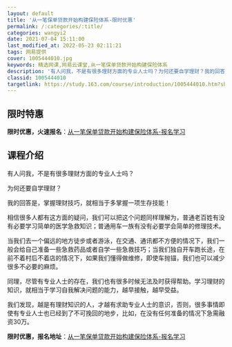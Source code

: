 ```yaml
---
layout: default
title: '从一笔保单贷款开始构建保险体系-限时优惠'
permalink: /:categories/:title/
categories: wangyi2
date: 2021-07-04 15:11:00
last_modified_at: 2022-05-23 02:11:21
tags: 网易提供
cover: 1005444010.jpg
keywords: 精选网课,网易云课堂,从一笔保单贷款开始构建保险体系
description: '有人问我，不是有很多理财方面的专业人士吗？为何还要自学理财？我的回答是，掌握理财技巧，就相当于多掌握一项生存技能！相信很'
classid: 1005444010
targetlink: https://study.163.com/course/introduction/1005444010.htm?share=1&shareId=1025206652&utm_campaign=share&utm_medium=iphoneShare&utm_source=&utm_u=1025206652
---
```


## 限时特惠

**限时优惠，火速报名**：[从一笔保单贷款开始构建保险体系-报名学习](https://study.163.com/course/introduction/1005444010.htm?share=1&shareId=1025206652&utm_campaign=share&utm_medium=iphoneShare&utm_source=&utm_u=1025206652)

## 课程介绍

有人问我，不是有很多理财方面的专业人士吗？



为何还要自学理财？



我的回答是，掌握理财技巧，就相当于多掌握一项生存技能！



相信很多人都有这方面的疑问，我们可以把这个问题同样理解为，普通老百姓有没有必要学习简单的医学急救知识；普通用车一族有没有必要学会简单的修理技术。



当我们去一个偏远的地方徒步或者游泳，在交通、通讯都不方便的情况下，我们一般会给自己准备一些急救药品或者自学一些急救技巧；当我们独自开车跑长途，在前不着村后不着店的情况下，如果我们懂得做维修，即使车抛锚，我们也可以减少很多不必要的麻烦。



同理，尽管有专业人士的存在，我们也有很多时候无法及时获得帮助。学习理财的知识，就相当于学习自我解决问题的能力，越早接触，越早受益。



我们发现，越是有理财知识的人，才越有求助专业人士的意识，否则，很多事情即使有专业人士也已经到了不可挽回的地步，比如，在没有任何准备的情况下急需融资30万。

**限时优惠，报名地址**：[从一笔保单贷款开始构建保险体系-报名学习](https://study.163.com/course/introduction/1005444010.htm?share=1&shareId=1025206652&utm_campaign=share&utm_medium=iphoneShare&utm_source=&utm_u=1025206652)

